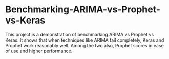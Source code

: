 # Benchmarking-ARIMA-vs-Prophet-vs-Keras
This project is a demonstration of benchmarking ARIMA vs Prophet vs Keras. It shows that when techniques like ARIMA fail completely, Keras and Prophet work reasonably well. Among the two also, Prophet scores in ease of use and higher performance. 
